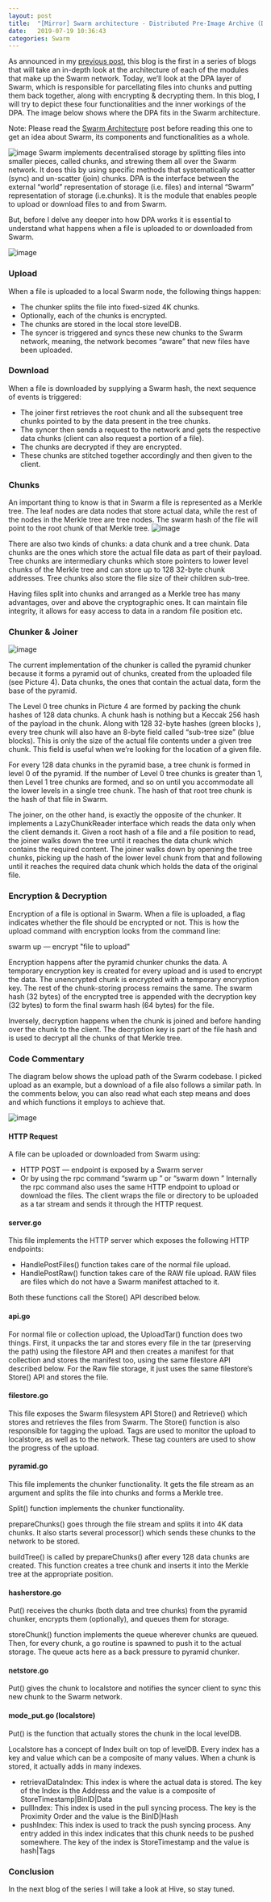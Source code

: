 ```yaml
---
layout: post
title:  "[Mirror] Swarm architecture - Distributed Pre-Image Archive (DPA)"
date:   2019-07-19 10:36:43
categories: Swarm
---
```


As announced in my [previous post](https://jmozah.github.io/2019/06/26/Mirror-Swarm-Architecture-a-view-from-above.html), this blog is the first in a series of blogs that will take an in-depth look at the architecture of each of the modules that make up the Swarm network. Today, we’ll look at the DPA layer of Swarm, which is responsible for parcellating files into chunks and putting them back together, along with encrypting & decrypting them. In this blog, I will try to depict these four functionalities and the inner workings of the DPA. The image below shows where the DPA fits in the Swarm architecture.

Note: Please read the [Swarm Architecture](https://jmozah.github.io/2019/06/26/Mirror-Swarm-Architecture-a-view-from-above.html) post before reading this one to get an idea about Swarm, its components and functionalities as a whole.

![image](https://user-images.githubusercontent.com/940575/210151461-70211cd2-d228-46da-a51c-a8b572cb3e06.png)
Swarm implements decentralised storage by splitting files into smaller pieces, called chunks, and strewing them all over the Swarm network. It does this by using specific methods that systematically scatter (sync) and un-scatter (join) chunks. DPA is the interface between the external “world” representation of storage (i.e. files) and internal “Swarm” representation of storage (i.e.chunks). It is the module that enables people to upload or download files to and from Swarm.

But, before I delve any deeper into how DPA works it is essential to understand what happens when a file is uploaded to or downloaded from Swarm.

![image](https://user-images.githubusercontent.com/940575/210151471-93e27b29-fd12-49af-82ca-2ed7b66cbdab.png)

### Upload
When a file is uploaded to a local Swarm node, the following things happen:

- The chunker splits the file into fixed-sized 4K chunks.
- Optionally, each of the chunks is encrypted.
- The chunks are stored in the local store levelDB.
- The syncer is triggered and syncs these new chunks to the Swarm network, meaning, the network becomes “aware” that new files have been uploaded.

### Download
When a file is downloaded by supplying a Swarm hash, the next sequence of events is triggered:

- The joiner first retrieves the root chunk and all the subsequent tree chunks pointed to by the data present in the tree chunks.
- The syncer then sends a request to the network and gets the respective data chunks (client can also request a portion of a file).
- The chunks are decrypted if they are encrypted.
- These chunks are stitched together accordingly and then given to the client.

### Chunks
An important thing to know is that in Swarm a file is represented as a Merkle tree. The leaf nodes are data nodes that store actual data, while the rest of the nodes in the Merkle tree are tree nodes. The swarm hash of the file will point to the root chunk of that Merkle tree.
![image](https://user-images.githubusercontent.com/940575/210151507-3ad8e026-e72c-4943-8f60-9656b07e2021.png)

There are also two kinds of chunks: a data chunk and a tree chunk. Data chunks are the ones which store the actual file data as part of their payload. Tree chunks are intermediary chunks which store pointers to lower level chunks of the Merkle tree and can store up to 128 32-byte chunk addresses. Tree chunks also store the file size of their children sub-tree.

Having files split into chunks and arranged as a Merkle tree has many advantages, over and above the cryptographic ones. It can maintain file integrity, it allows for easy access to data in a random file position etc.

### Chunker & Joiner
![image](https://user-images.githubusercontent.com/940575/210151645-97f241c7-115c-47d9-bc76-e517f5708073.png)

The current implementation of the chunker is called the pyramid chunker because it forms a pyramid out of chunks, created from the uploaded file (see Picture 4). Data chunks, the ones that contain the actual data, form the base of the pyramid.

The Level 0 tree chunks in Picture 4 are formed by packing the chunk hashes of 128 data chunks. A chunk hash is nothing but a Keccak 256 hash of the payload in the chunk. Along with 128 32-byte hashes (green blocks ), every tree chunk will also have an 8-byte field called “sub-tree size” (blue blocks). This is only the size of the actual file contents under a given tree chunk. This field is useful when we’re looking for the location of a given file.

For every 128 data chunks in the pyramid base, a tree chunk is formed in level 0 of the pyramid. If the number of Level 0 tree chunks is greater than 1, then Level 1 tree chunks are formed, and so on until you accommodate all the lower levels in a single tree chunk. The hash of that root tree chunk is the hash of that file in Swarm.

The joiner, on the other hand, is exactly the opposite of the chunker. It implements a LazyChunkReader interface which reads the data only when the client demands it. Given a root hash of a file and a file position to read, the joiner walks down the tree until it reaches the data chunk which contains the required content. The joiner walks down by opening the tree chunks, picking up the hash of the lower level chunk from that and following until it reaches the required data chunk which holds the data of the original file.

### Encryption & Decryption
Encryption of a file is optional in Swarm. When a file is uploaded, a flag indicates whether the file should be encrypted or not.
This is how the upload command with encryption looks from the command line:


swarm up — encrypt "file to upload"


Encryption happens after the pyramid chunker chunks the data. A temporary encryption key is created for every upload and is used to encrypt the data. The unencrypted chunk is encrypted with a temporary encryption key. The rest of the chunk-storing process remains the same. The swarm hash (32 bytes) of the encrypted tree is appended with the decryption key (32 bytes) to form the final swarm hash (64 bytes) for the file.

Inversely, decryption happens when the chunk is joined and before handing over the chunk to the client. The decryption key is part of the file hash and is used to decrypt all the chunks of that Merkle tree.
  
### Code Commentary
The diagram below shows the upload path of the Swarm codebase. I picked upload as an example, but a download of a file also follows a similar path. In the comments below, you can also read what each step means and does and which functions it employs to achieve that.
  
![image](https://user-images.githubusercontent.com/940575/210151678-f27bd3ac-7c1a-4648-9d80-b7b1e4b7f578.png)

#### HTTP Request
A file can be uploaded or downloaded from Swarm using:

- HTTP POST — endpoint is exposed by a Swarm server
- Or by using the rpc command “swarm up <filename>” or “swarm down <swarm hash>”
Internally the rpc command also uses the same HTTP endpoint to upload or download the files. The client wraps the file or directory to be uploaded as a tar stream and sends it through the HTTP request.

#### server.go
This file implements the HTTP server which exposes the following HTTP endpoints:

- HandlePostFiles() function takes care of the normal file upload.
- HandlePostRaw() function takes care of the RAW file upload. RAW files are files which do not have a Swarm manifest attached to it.

Both these functions call the Store() API described below.

#### api.go
For normal file or collection upload, the UploadTar() function does two things. First, it unpacks the tar and stores every file in the tar (preserving the path) using the filestore API and then creates a manifest for that collection and stores the manifest too, using the same filestore API described below.
For the Raw file storage, it just uses the same filestore’s Store() API and stores the file.

#### filestore.go
This file exposes the Swarm filesystem API Store() and Retrieve() which stores and retrieves the files from Swarm. The Store() function is also responsible for tagging the upload. Tags are used to monitor the upload to localstore, as well as to the network. These tag counters are used to show the progress of the upload.

#### pyramid.go
This file implements the chunker functionality. It gets the file stream as an argument and splits the file into chunks and forms a Merkle tree.

Split() function implements the chunker functionality.
  
prepareChunks() goes through the file stream and splits it into 4K data chunks. It also starts several processor() which sends these chunks to the network to be stored.

buildTree() is called by prepareChunks() after every 128 data chunks are created. This function creates a tree chunk and inserts it into the Merkle tree at the appropriate position.

#### hasherstore.go
Put() receives the chunks (both data and tree chunks) from the pyramid chunker, encrypts them (optionally), and queues them for storage.

storeChunk() function implements the queue wherever chunks are queued. Then, for every chunk, a go routine is spawned to push it to the actual storage. The queue acts here as a back pressure to pyramid chunker.

#### netstore.go
Put() gives the chunk to localstore and notifies the syncer client to sync this new chunk to the Swarm network.

#### mode_put.go (localstore)
Put() is the function that actually stores the chunk in the local levelDB.

Localstore has a concept of Index built on top of levelDB. Every index has a key and value which can be a composite of many values. When a chunk is stored, it actually adds in many indexes.

- retrievalDataIndex: This index is where the actual data is stored. The key of the Index is the Address and the value is a composite of StoreTimestamp|BinID|Data
- pullIndex: This index is used in the pull syncing process. The key is the Proximity Order and the value is the BinID|Hash
- pushIndex: This index is used to track the push syncing process. Any entry added in this index indicates that this chunk needs to be pushed somewhere. The key of the index is StoreTimestamp and the value is hash|Tags

### Conclusion
In the next blog of the series I will take a look at Hive, so stay tuned.

